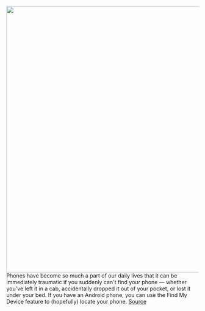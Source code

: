 <img src='https://cdn.vox-cdn.com/thumbor/6__v0Z-2NJHqSEmiebcYJXUYESs=/0x0:2040x1360/1200x800/filters:focal(857x517:1183x843)/cdn.vox-cdn.com/uploads/chorus_image/image/69722185/vpavic_210118_4378_0178.0.jpg' width='700px' /><br/>
Phones have become so much a part of our daily lives that it can be immediately traumatic if you suddenly can't find your phone — whether you've left it in a cab, accidentally dropped it out of your pocket, or lost it under your bed. If you have an Android phone, you can use the Find My Device feature to (hopefully) locate your phone.
<a href='https://www.theverge.com/22623185/how-to-find-android-phone-device-location-map-google'> Source <a/>